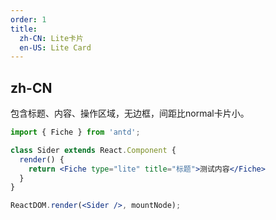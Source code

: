 ```yaml
---
order: 1
title:
  zh-CN: Lite卡片
  en-US: Lite Card
---
```


## zh-CN

包含标题、内容、操作区域，无边框，间距比normal卡片小。


````jsx
import { Fiche } from 'antd';

class Sider extends React.Component {
  render() {
    return <Fiche type="lite" title="标题">测试内容</Fiche>
  }
}

ReactDOM.render(<Sider />, mountNode);
````
